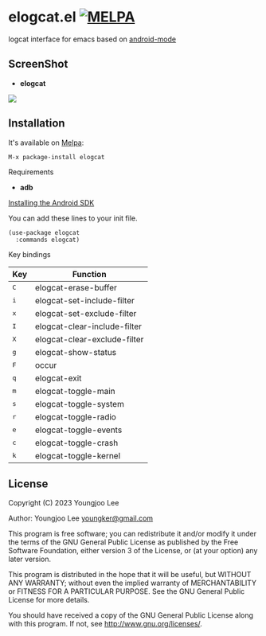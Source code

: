 # elogcat.el [![MELPA](http://melpa.org/packages/elogcat-badge.svg)](http://melpa.org/#/elogcat)

logcat interface for emacs based on [android-mode](https://github.com/remvee/android-mode)

## ScreenShot

- **elogcat**
<img align="center" src="https://raw.github.com/youngker/elogcat.el/master/elogcat.png">

## Installation

It's available on [Melpa](https://melpa.org/):

    M-x package-install elogcat

Requirements

- **adb**

[Installing the Android SDK](https://developer.android.com/sdk/installing/)

You can add these lines to your init file.

```elisp
(use-package elogcat
  :commands elogcat)
```


Key bindings

Key | Function
--- | --------
<kbd>C</kbd> | elogcat-erase-buffer
<kbd>i</kbd> | elogcat-set-include-filter
<kbd>x</kbd> | elogcat-set-exclude-filter
<kbd>I</kbd> | elogcat-clear-include-filter
<kbd>X</kbd> | elogcat-clear-exclude-filter
<kbd>g</kbd> | elogcat-show-status
<kbd>F</kbd> | occur
<kbd>q</kbd> | elogcat-exit
<kbd>m</kbd> | elogcat-toggle-main
<kbd>s</kbd> | elogcat-toggle-system
<kbd>r</kbd> | elogcat-toggle-radio
<kbd>e</kbd> | elogcat-toggle-events
<kbd>c</kbd> | elogcat-toggle-crash
<kbd>k</kbd> | elogcat-toggle-kernel

## License

Copyright (C) 2023 Youngjoo Lee

Author: Youngjoo Lee <youngker@gmail.com>

This program is free software; you can redistribute it and/or modify
it under the terms of the GNU General Public License as published by
the Free Software Foundation, either version 3 of the License, or
(at your option) any later version.

This program is distributed in the hope that it will be useful,
but WITHOUT ANY WARRANTY; without even the implied warranty of
MERCHANTABILITY or FITNESS FOR A PARTICULAR PURPOSE.  See the
GNU General Public License for more details.

You should have received a copy of the GNU General Public License
along with this program.  If not, see <http://www.gnu.org/licenses/>.
